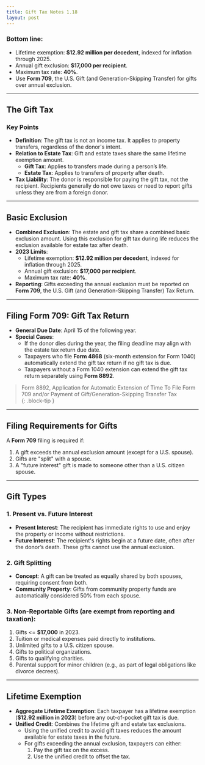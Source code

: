```yaml
---
title: Gift Tax Notes 1.18
layout: post
---
```



### Bottom line:
- Lifetime exemption: **$12.92 million per decedent**, indexed for inflation through 2025.  
- Annual gift exclusion: **$17,000 per recipient**.  
- Maximum tax rate: **40%**.  
- Use **Form 709**, the U.S. Gift (and Generation-Skipping Transfer) for gifts over annual exclusion.

---

## The Gift Tax

### Key Points
- **Definition**: The gift tax is not an income tax.   It applies to property transfers, regardless of the donor's intent.  
- **Relation to Estate Tax**: Gift and estate taxes share the same lifetime exemption amount.  
  - **Gift Tax**: Applies to transfers made during a person’s life.  
  - **Estate Tax**: Applies to transfers of property after death.  
- **Tax Liability**: The donor is responsible for paying the gift tax, not the recipient.   Recipients generally do not owe taxes or need to report gifts unless they are from a foreign donor.  

---

## Basic Exclusion

- **Combined Exclusion**: The estate and gift tax share a combined basic exclusion amount.   Using this exclusion for gift tax during life reduces the exclusion available for estate tax after death.  
- **2023 Limits**:
  - Lifetime exemption: **$12.92 million per decedent**, indexed for inflation through 2025.  
  - Annual gift exclusion: **$17,000 per recipient**.  
  - Maximum tax rate: **40%**.  
- **Reporting**: Gifts exceeding the annual exclusion must be reported on **Form 709**, the U.S. Gift (and Generation-Skipping Transfer) Tax Return.  

---

## Filing Form 709: Gift Tax Return

- **General Due Date**: April 15 of the following year.  
- **Special Cases**:
  - If the donor dies during the year, the filing deadline may align with the estate tax return due date.  
  - Taxpayers who file **Form 4868** (six-month extension for Form 1040) automatically extend the gift tax return if no gift tax is due.  
  - Taxpayers without a Form 1040 extension can extend the gift tax return separately using **Form 8892**.  

> Form 8892, Application for Automatic Extension of Time To File Form 709 and/or Payment of Gift/Generation-Skipping Transfer Tax  
{: .block-tip }

---

## Filing Requirements for Gifts

A **Form 709** filing is required if:  
1. A gift exceeds the annual exclusion amount (except for a U.S. spouse).    
2. Gifts are "split" with a spouse.  
3. A "future interest" gift is made to someone other than a U.S. citizen spouse.  

---

## Gift Types

### 1. Present vs. Future Interest
- **Present Interest**: The recipient has immediate rights to use and enjoy the property or income without restrictions.  
- **Future Interest**: The recipient's rights begin at a future date, often after the donor’s death. These gifts cannot use the annual exclusion.  

### 2. Gift Splitting
- **Concept**: A gift can be treated as equally shared by both spouses, requiring consent from both.  
- **Community Property**: Gifts from community property funds are automatically considered 50% from each spouse.  

### 3. Non-Reportable Gifts (are exempt from reporting and taxation):  
1. Gifts <= **$17,000** in 2023.  
2. Tuition or medical expenses paid directly to institutions.  
3. Unlimited gifts to a U.S. citizen spouse.  
4. Gifts to political organizations.  
5. Gifts to qualifying charities.  
6. Parental support for minor children (e.g., as part of legal obligations like divorce decrees).  

---

## Lifetime Exemption

- **Aggregate Lifetime Exemption**: Each taxpayer has a lifetime exemption (**$12.92 million in 2023**) before any out-of-pocket gift tax is due.  
- **Unified Credit**: Combines the lifetime gift and estate tax exclusions.  
  - Using the unified credit to avoid gift taxes reduces the amount available for estate taxes in the future.  
  - For gifts exceeding the annual exclusion, taxpayers can either:  
    1. Pay the gift tax on the excess.  
    2. Use the unified credit to offset the tax.  
